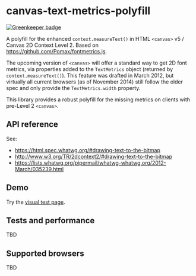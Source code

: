 canvas-text-metrics-polyfill
============================

[![Greenkeeper badge](https://badges.greenkeeper.io/motiz88/canvas-text-metrics-polyfill.svg)](https://greenkeeper.io/)

A polyfill for the enhanced `context.measureText()` in HTML `<canvas>` v5 / Canvas 2D Context Level 2. Based on https://github.com/Pomax/fontmetrics.js.

The upcoming version of `<canvas>` will offer a standard way to get 2D font metrics, via properties added to the `TextMetrics` object (returned by `context.measureText()`). This feature was drafted in March 2012, but virtually all current browsers (as of November 2014) still follow the older spec and only provide the `TextMetrics.width` property.

This library provides a robust polyfill for the missing metrics on clients with pre-Level 2 `<canvas>`.

API reference
-------------
See:
* https://html.spec.whatwg.org/#drawing-text-to-the-bitmap
* http://www.w3.org/TR/2dcontext2/#drawing-text-to-the-bitmap
* https://lists.whatwg.org/pipermail/whatwg-whatwg.org/2012-March/035239.html 

Demo
----
Try the [visual test page](https://rawgit.com/motiz88/canvas-text-metrics-polyfill/master/tests/visual-test.html).

Tests and performance
---------------------
TBD

Supported browsers
------------------
TBD
